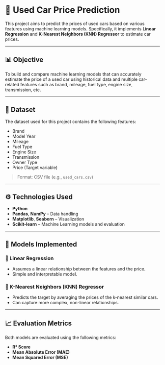# 🚗 Used Car Price Prediction

This project aims to predict the prices of used cars based on various features using machine learning models. Specifically, it implements **Linear Regression** and **K-Nearest Neighbors (KNN) Regressor** to estimate car prices.

---

## 📊 Objective

To build and compare machine learning models that can accurately estimate the price of a used car using historical data and multiple car-related features such as brand, mileage, fuel type, engine size, transmission, etc.

---

## 📁 Dataset

The dataset used for this project contains the following features:

- Brand
- Model Year
- Mileage
- Fuel Type
- Engine Size
- Transmission
- Owner Type
- Price (Target variable)

> Format: CSV file (e.g., `used_cars.csv`)

---

## ⚙️ Technologies Used

- **Python**
- **Pandas**, **NumPy** – Data handling
- **Matplotlib**, **Seaborn** – Visualization
- **Scikit-learn** – Machine Learning models and evaluation

---

## 📌 Models Implemented

### 🔹 Linear Regression
- Assumes a linear relationship between the features and the price.
- Simple and interpretable model.

### 🔹 K-Nearest Neighbors (KNN) Regressor
- Predicts the target by averaging the prices of the k-nearest similar cars.
- Can capture more complex, non-linear relationships.

---

## 📈 Evaluation Metrics

Both models are evaluated using the following metrics:
- **R² Score**
- **Mean Absolute Error (MAE)**
- **Mean Squared Error (MSE)**
